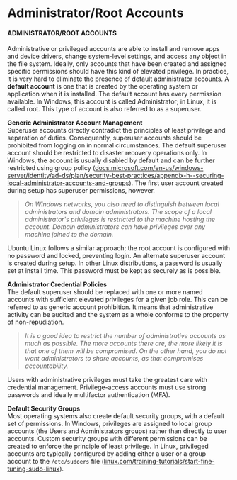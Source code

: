 # Administrator/Root Accounts

#### ADMINISTRATOR/ROOT ACCOUNTS

Administrative or privileged accounts are able to install and remove apps and device drivers, change system-level settings, and access any object in the file system. Ideally, only accounts that have been created and assigned specific permissions should have this kind of elevated privilege. In practice, it is very hard to eliminate the presence of default administrator accounts. A **default account** is one that is created by the operating system or application when it is installed. The default account has every permission available. In Windows, this account is called Administrator; in Linux, it is called root. This type of account is also referred to as a superuser.

**Generic Administrator Account Management**  
Superuser accounts directly contradict the principles of least privilege and separation of duties. Consequently, superuser accounts should be prohibited from logging on in normal circumstances. The default superuser account should be restricted to disaster recovery operations only. In Windows, the account is usually disabled by default and can be further restricted using group policy ([docs.microsoft.com/en-us/windows-server/identity/ad-ds/plan/security-best-practices/appendix-h--securing-local-administrator-accounts-and-groups](https://course.adinusa.id/sections/administratorroot-accounts)). The first user account created during setup has superuser permissions, however.

> _On Windows networks, you also need to distinguish between local administrators and domain administrators. The scope of a local administrator's privileges is restricted to the machine hosting the account. Domain administrators can have privileges over any machine joined to the domain._

Ubuntu Linux follows a similar approach; the root account is configured with no password and locked, preventing login. An alternate superuser account is created during setup. In other Linux distributions, a password is usually set at install time. This password must be kept as securely as is possible.

**Administrator Credential Policies**  
The default superuser should be replaced with one or more named accounts with sufficient elevated privileges for a given job role. This can be referred to as generic account prohibition. It means that administrative activity can be audited and the system as a whole conforms to the property of non-repudiation.

> _It is a good idea to restrict the number of administrative accounts as much as possible. The more accounts there are, the more likely it is that one of them will be compromised. On the other hand, you do not want administrators to share accounts, as that compromises accountability._

Users with administrative privileges must take the greatest care with credential management. Privilege-access accounts must use strong passwords and ideally multifactor authentication (MFA).

**Default Security Groups**  
Most operating systems also create default security groups, with a default set of permissions. In Windows, privileges are assigned to local group accounts (the Users and Administrators groups) rather than directly to user accounts. Custom security groups with different permissions can be created to enforce the principle of least privilege. In Linux, privileged accounts are typically configured by adding either a user or a group account to the `/etc/sudoers` file ([linux.com/training-tutorials/start-fine-tuning-sudo-linux](https://course.adinusa.id/sections/administratorroot-accounts)).